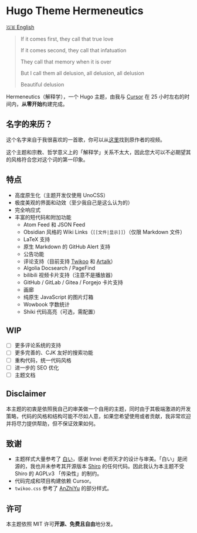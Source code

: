 # Hugo Theme Hermeneutics

[🇬🇧 English](README.md)

> If it comes first, they call that true love
>
> If it comes second, they call that infatuation
>
> They call that memory when it is over
>
> But I call them all delusion, all delusion, all delusion
>
> Beautiful delusion

Hermeneutics（解释学），一个 Hugo 主题，由我与 [Cursor](https://www.cursor.com) 在 25 小时左右的时间内，**从零开始**构建完成。

## 名字的来历？

这个名字来自于我很喜欢的一首歌，你可以从[这里](https://www.bilibili.com/video/BV18S4y1v7gV/)找到原作者的视频。

这个主题和宗教、哲学意义上的「解释学」关系不太大，因此您大可以不必期望其的风格符合您对这个词的第一印象。

## 特点

- 高度原生化（主题开发仅使用 UnoCSS）
- 极度美观的界面和动效（至少我自己是这么认为的）
- 完全响应式
- 丰富的短代码和附加功能
    - Atom Feed 和 JSON Feed
    - Obsidian 风格的 Wiki Links（`[[文件|显示]]`）（仅限 Markdown 文件）
    - LaTeX 支持
    - 原生 Markdown 的 GitHub Alert 支持
    - 公告功能
    - 评论支持（目前支持 [Twikoo](https://twikoo.js.org) 和 [Artalk](https://artalk.js.org)）
    - Algolia Docsearch / PageFind
    - bilibili 视频卡片支持（注意不是播放器）
    - GitHub / GitLab / Gitea / Forgejo 卡片支持
    - 画廊
    - 纯原生 JavaScript 的图片灯箱
    - Wowbook 字数统计
    - Shiki 代码高亮（可选，需配置）

## WIP

- [ ] 更多评论系统的支持
- [ ] 更多完善的、CJK 友好的搜索功能
- [ ] 重构代码，统一代码风格
- [ ] 进一步的 SEO 优化
- [ ] 主题文档

## Disclaimer

本主题的初衷是依照我自己的审美做一个自用的主题，同时由于其极端激进的开发策略，代码的风格和结构可能不尽如人意，如果您希望使用或者贡献，我非常欢迎并将尽力提供帮助，但不保证效果如何。

## 致谢

- 主题样式大量参考了 [白い](https://innei.in)，感谢 Innei 老师天才的设计与审美。「白い」是闭源的，我也并未参考其开源版本 [Shiro](https://github.com/innei/Shiro) 的任何代码。因此我认为本主题不受 Shiro 的 AGPLv3 「传染性」的制约。
- 代码完成和项目构建依赖 Cursor。
- `twikoo.css` 参考了 [AnZhiYu](https://github.com/anzhiyu-c/hexo-theme-anzhiyu) 的部分样式。

## 许可

本主题依照 MIT 许可**开源、免费且自由**地分发。
